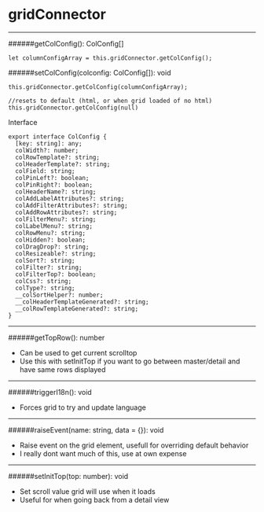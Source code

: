 # gridConnector

----

######getColConfig(): ColConfig[]

```
let columnConfigArray = this.gridConnector.getColConfig();
```

######setColConfig(colconfig: ColConfig[]): void

```
this.gridConnector.getColConfig(columnConfigArray);

//resets to default (html, or when grid loaded of no html)
this.gridConnector.getColConfig(null)

```


Interface
```
export interface ColConfig {
  [key: string]: any;
  colWidth?: number;
  colRowTemplate?: string;
  colHeaderTemplate?: string;
  colField: string;
  colPinLeft?: boolean;
  colPinRight?: boolean;
  colHeaderName?: string;
  colAddLabelAttributes?: string;
  colAddFilterAttributes?: string;
  colAddRowAttributes?: string;
  colFilterMenu?: string;
  colLabelMenu?: string;
  colRowMenu?: string;
  colHidden?: boolean;
  colDragDrop?: string;
  colResizeable?: string;
  colSort?: string;
  colFilter?: string;
  colFilterTop?: boolean;
  colCss?: string;
  colType?: string;
  __colSortHelper?: number;
  __colHeaderTemplateGenerated?: string;
  __colRowTemplateGenerated?: string;
}
```

---

######getTopRow(): number
* Can be used to get current scrolltop
* Use this with setInitTop if you want to go between master/detail and have same rows displayed

---


######triggerI18n(): void
* Forces grid to try and update language

---


######raiseEvent(name: string, data = {}): void
* Raise event on the grid element, usefull for overriding default behavior
* I really dont want much of this, use at own expense

---

######setInitTop(top: number): void
* Set scroll value grid will use when it loads
* Useful for when going back from a detail view


